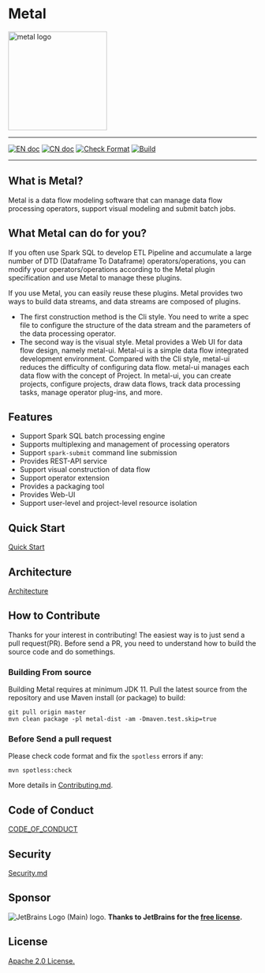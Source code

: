 # Metal

<img src="/metal-ui/public/images/metal_brand.svg" alt="metal logo" height="200px" align="center" />

---

[![EN doc](https://img.shields.io/badge/document-English-blue.svg)](README.md) [![CN doc](https://img.shields.io/badge/document-Chinese-yellow.svg)](README_cn.md)
[![Check Format](https://github.com/IcarusDB/metal/actions/workflows/check_format.yml/badge.svg)](https://github.com/IcarusDB/metal/actions/workflows/check_format.yml)
[![Build](https://github.com/IcarusDB/metal/actions/workflows/maven_build.yml/badge.svg)](https://github.com/IcarusDB/metal/actions/workflows/maven_build.yml)

---
## What is Metal?

Metal is a data flow modeling software that can manage data flow processing operators, support visual modeling and submit batch jobs.


## What Metal can do for you?

If you often use Spark SQL to develop ETL Pipeline and accumulate a large number of DTD (Dataframe To Dataframe) operators/operations, you can modify your operators/operations according to the Metal plugin specification and use Metal to manage these plugins.

If you use Metal, you can easily reuse these plugins. Metal provides two ways to build data streams, and data streams are composed of plugins.

- The first construction method is the Cli style. You need to write a spec file to configure the structure of the data stream and the parameters of the data processing operator.
- The second way is the visual style. Metal provides a Web UI for data flow design, namely metal-ui. Metal-ui is a simple data flow integrated development environment. Compared with the Cli style, metal-ui reduces the difficulty of configuring data flow. metal-ui manages each data flow with the concept of Project. In metal-ui, you can create projects, configure projects, draw data flows, track data processing tasks, manage operator plug-ins, and more.

## Features

- Support Spark SQL batch processing engine
- Supports multiplexing and management of processing operators
- Support `spark-submit` command line submission
- Provides REST-API service
- Support visual construction of data flow
- Support operator extension
- Provides a packaging tool
- Provides Web-UI
- Support user-level and project-level resource isolation

## Quick Start
[Quick Start](/doc/Quick_Start.md)

## Architecture
[Architecture](/doc/Architecture.md)

## How to Contribute

Thanks for your interest in contributing! The easiest way is to just send a pull request(PR). Before send a PR, you need to understand how to build the source code and do somethings.

### Building From source

Building Metal requires at minimum JDK 11. Pull the latest source from the repository and use Maven install (or package) to build:

```shell
git pull origin master
mvn clean package -pl metal-dist -am -Dmaven.test.skip=true 
```

### Before Send a pull request

Please check code format and fix the `spotless` errors if any:

```shell
mvn spotless:check
```

More details in [Contributing.md](CONTRIBUTING.md).

## Code of Conduct

[CODE_OF_CONDUCT](CODE_OF_CONDUCT.md)

## Security

[Security.md](SECURITY.md)
## Sponsor

<img src="https://resources.jetbrains.com/storage/products/company/brand/logos/jb_beam.svg" alt="JetBrains Logo (Main) logo.">
<strong>Thanks to JetBrains for the <a target="_blank" href="https://jb.gg/OpenSourceSupport">free license</a>.</strong><br>

## License
[Apache 2.0 License.](LICENSE)


